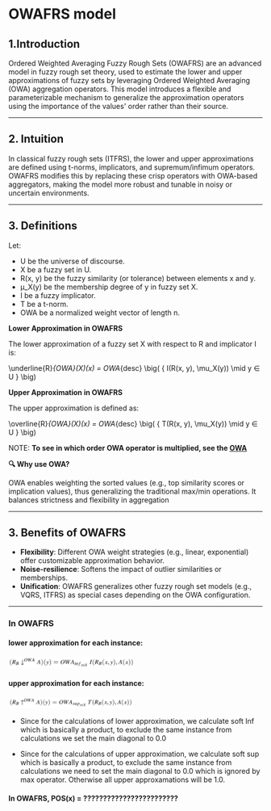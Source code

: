 # OWAFRS model

## 1.Introduction

Ordered Weighted Averaging Fuzzy Rough Sets (OWAFRS) are an advanced model in fuzzy rough set theory, used to estimate the lower and upper approximations of fuzzy sets by 
leveraging Ordered Weighted Averaging (OWA) aggregation operators. This model introduces a flexible and parameterizable mechanism to generalize the approximation operators
 using the importance of the values' order rather than their source.

---

## 2. Intuition

In classical fuzzy rough sets (ITFRS), the lower and upper approximations are defined using t-norms, implicators, and supremum/infimum operators. OWAFRS modifies this by replacing these crisp operators with OWA-based aggregators, 
making the model more robust and tunable in noisy or uncertain environments.

---

## 3. Definitions

Let:

  - U be the universe of discourse.
  - X be a fuzzy set in U.
  - R(x, y) be the fuzzy similarity (or tolerance) between elements x and y.
  - μ_X(y) be the membership degree of y in fuzzy set X.
  - I be a fuzzy implicator.
  - T be a t-norm.
  - OWA be a normalized weight vector of length n.


**Lower Approximation in OWAFRS**

The lower approximation of a fuzzy set X with respect to R and implicator I is:

\underline{R}_{OWA}(X)(x) = OWA_{desc} \big( \{ I(R(x, y), \mu_X(y)) \mid y ∈ U \} \big)


**Upper Approximation in OWAFRS**

The upper approximation is defined as:

\overline{R}_{OWA}(X)(x) = OWA_{desc} \big( \{ T(R(x, y), \mu_X(y)) \mid y ∈ U \} \big)

NOTE: **To see in which order OWA operator is multiplied, see the [OWA](owa_weights_info.md)**


**🔍 Why use OWA?**

OWA enables weighting the sorted values (e.g., top similarity scores or implication values), thus generalizing the traditional max/min operations. It balances strictness and flexibility in aggregation

---

## 3. Benefits of OWAFRS

  - **Flexibility**: Different OWA weight strategies (e.g., linear, exponential) offer customizable approximation behavior.
  - **Noise-resilience**: Softens the impact of outlier similarities or memberships.
  - **Unification**: OWAFRS generalizes other fuzzy rough set models (e.g., VQRS, ITFRS) as special cases depending on the OWA configuration.
---

### In OWAFRS
#### lower approximation for each instance: 
<img src="images/OWAFRS/lower.JPG" alt="lower aaproximation" width="250"/>

#### upper approximation for each instance:
<img src="images/OWAFRS/upper.JPG" alt="upper aproximation" width="250"/>

  - Since for the calculations of lower approximation, we calculate soft Inf which is basically a product, to exclude the same instance from calculations we set the main diagonal to 0.0

  - Since for the calculations of upper approximation, we calculate soft sup which is basically a product, to exclude the same instance from calculations we need to set the main diagonal to 0.0 which is ignored by max operator. Otherwise all upper approxamations will be 1.0.

#### In OWAFRS, POS(x) = ????????????????????????

